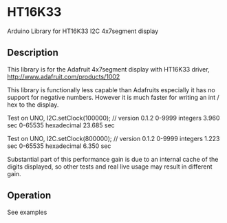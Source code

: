 # HT16K33

Arduino Library for HT16K33 I2C 4x7segment display

## Description

This library is for the Adafruit 4x7segment display with HT16K33 driver,
http://www.adafruit.com/products/1002

This library is functionally less capable than Adafruits especially
it has no support for negative numbers. 
However it is much faster for writing an int / hex to the display.

Test on UNO, I2C.setClock(100000);  // version 0.1.2
0-9999 integers       3.960 sec
0-65535 hexadecimal  23.685 sec

Test on UNO, I2C.setClock(800000);  // version 0.1.2
0-9999 integers       1.223 sec
0-65535 hexadecimal   6.350 sec

Substantial part of this performance gain is due to an internal 
cache of the digits displayed, so other tests and real live 
usage may result in different gain.

## Operation

See examples

